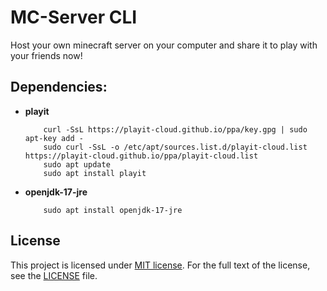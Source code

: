 # MC-Server CLI

Host your own minecraft server on your computer and share it to play with your friends now!

## Dependencies:

-   **playit**

    ```console
        curl -SsL https://playit-cloud.github.io/ppa/key.gpg | sudo apt-key add -
        sudo curl -SsL -o /etc/apt/sources.list.d/playit-cloud.list https://playit-cloud.github.io/ppa/playit-cloud.list
        sudo apt update
        sudo apt install playit
    ```

-   **openjdk-17-jre**
    ```console
        sudo apt install openjdk-17-jre 
    ```

## License
This project is licensed under [MIT license](http://opensource.org/licenses/MIT). For the full text of the license, see the [LICENSE](LICENSE) file.